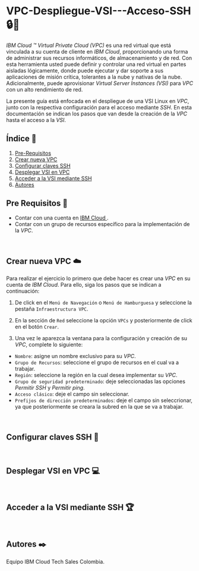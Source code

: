 # VPC-Despliegue-VSI---Acceso-SSH 🔒🔑

*IBM Cloud ™ Virtual Private Cloud (VPC)* es una red virtual que está vinculada a su cuenta de cliente en *IBM Cloud*, proporcionando una forma de administrar sus recursos informáticos, de almacenamiento y de red. Con esta herramienta usted puede definir y controlar una red virtual en partes aisladas lógicamente, donde puede ejecutar y dar soporte a sus aplicaciones de misión crítica, tolerantes a la nube y nativas de la nube. Adicionalmente, puede aprovisionar *Virtual Server Instances (VSI)* para *VPC* con un alto rendimiento de red. 

La presente guía está enfocada en el despliegue de una VSI Linux en *VPC*, junto con la respectiva configuración para el acceso mediante *SSH*. En esta documentación se indican los pasos que van desde la creación de la *VPC* hasta el acceso a la *VSI*.

## Índice  📰
1. [Pre-Requisitos](#Pre-Requisitos-pencil)
2. [Crear nueva VPC](#Crear-nueva-VPC-cloud)
3. [Configurar claves SSH](#Configurar-claves-SSH-closed_lock_with_key)
4. [Desplegar VSI en VPC](#Desplegar-VSI-en-VPC-computer)
5. [Acceder a la VSI mediante SSH](#Acceder-a-la-VSI-mediante-SSH-trophy)
6. [Autores](#Autores-black_nib)


## Pre Requisitos :pencil:
* Contar con una cuenta en <a href="https://cloud.ibm.com/"> IBM Cloud </a>.
* Contar con un grupo de recursos específico para la implementación de la *VPC*.
<br />

## Crear nueva VPC :cloud:
Para realizar el ejercicio lo primero que debe hacer es crear una *VPC* en su cuenta de *IBM Cloud*. Para ello, siga los pasos que se indican a continuación:

1. De click en el ```Menú de Navegación``` o ```Menú de Hamburguesa``` y seleccione la pestaña ```Infraestructura VPC```.

2. En la sección de ```Red``` seleccione la opción ```VPCs``` y posteriormente de click en el botón ```Crear```.

3. Una vez le aparezca la ventana para la configuración y creación de su *VPC*, complete lo siguiente:

* ```Nombre```: asigne un nombre exclusivo para su *VPC*.
* ```Grupo de Recursos```: seleccione el grupo de recursos en el cual va a trabajar.
* ```Región```: seleccione la región en la cual desea implementar su *VPC*.
* ```Grupo de seguridad predeterminado```: deje seleccionadas las opciones *Permitir SSH* y *Permitir ping*.
* ```Acceso clásico```: deje el campo sin seleccionar.
* ```Prefijos de dirección predeterminados```: deje el campo sin seleccrionar, ya que posteriormente se creara la subred en la que se va a trabajar.

<br />

## Configurar claves SSH :closed_lock_with_key:
<br />

## Desplegar VSI en VPC :computer:
<br />

## Acceder a la VSI mediante SSH :trophy:
<br />

## Autores :black_nib:
Equipo IBM Cloud Tech Sales Colombia.
<br />
